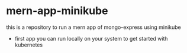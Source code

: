 # mern-app-minikube
this is a repository to run a mern app of mongo-express using minikube
- first app you can run locally on your system to get started with kubernetes
